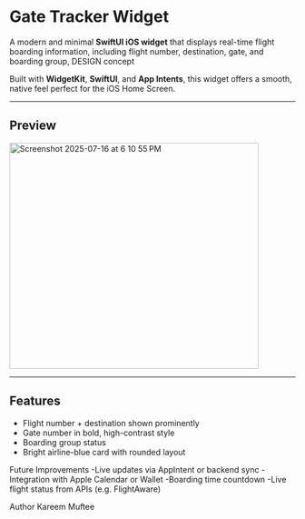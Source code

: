 # Gate Tracker Widget

A modern and minimal **SwiftUI iOS widget** that displays real-time flight boarding information, including flight number, destination, gate, and boarding group, DESIGN concept

Built with **WidgetKit**, **SwiftUI**, and **App Intents**, this widget offers a smooth, native feel perfect for the iOS Home Screen.

---

## Preview

<img width="439" height="398" alt="Screenshot 2025-07-16 at 6 10 55 PM" src="https://github.com/user-attachments/assets/9e376a2c-4fda-4724-9246-6fca3288e1b2" />


---

## Features

- Flight number + destination shown prominently
- Gate number in bold, high-contrast style
- Boarding group status
- Bright airline-blue card with rounded layout

Future Improvements
-Live updates via AppIntent or backend sync
-Integration with Apple Calendar or Wallet
-Boarding time countdown
-Live flight status from APIs (e.g. FlightAware)

Author
Kareem Muftee

